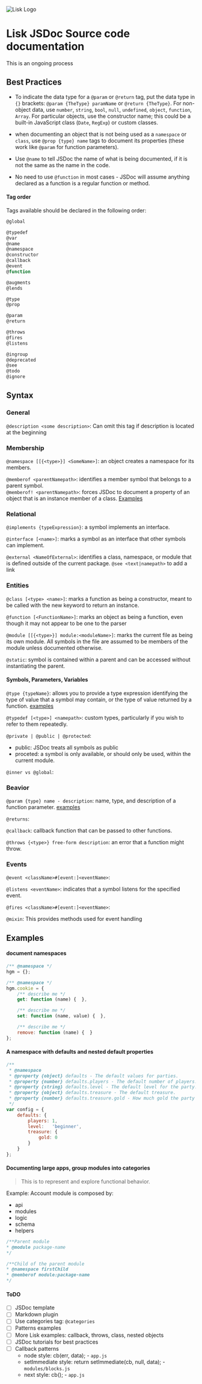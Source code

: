 ![Lisk Logo](https://lisk.io/i/mediakit/logo_1.png)

# Lisk JSDoc Source code documentation

This is an ongoing process
## Best Practices
* To indicate the data type for a `@param` or `@return` tag, put the data type in `{}` brackets: `@param {TheType} paramName` or `@return {TheType}`. 
For non-object data, use `number`, `string`, `bool`, `null`, `undefined`, `object`, `function`, `Array`. 
For particular objects, use the constructor name; this could be a built-in JavaScript class (`Date`, `RegExp`) or custom classes.

* when documenting an object that is not being used as a `namespace` or `class`, use `@prop {type} name` tags to document its properties (these work like `@param` for function parameters).

* Use `@name` to tell JSDoc the name of what is being documented, if it is not the same as the name in the code.

* No need to use `@function` in most cases - JSDoc will assume anything declared as a function is a regular function or method.

#### Tag order
Tags available should be declared in the following order:
``` js
@global

@typedef
@var
@name
@namespace
@constructor
@callback
@event
@function

@augments
@lends

@type
@prop

@param
@return

@throws
@fires
@listens

@ingroup
@deprecated
@see
@todo
@ignore
```

## Syntax
### General
`@description <some description>`:
Can omit this tag if description is located at the beginning

### Membership
`@namespace [[{<type>}] <SomeName>]`:
an object creates a namespace for its members.

`@memberof <parentNamepath>`:
identifies a member symbol that belongs to a parent symbol.  
`@memberof! <parentNamepath>`:
 forces JSDoc to document a property of an object that is an instance member of a class.
[Examples](http://usejsdoc.org/tags-memberof.html#examples)

### Relational
`@implements {typeExpression}`:
a symbol implements an interface.

`@interface [<name>]`:
marks a symbol as an interface that other symbols can implement.

`@external <NameOfExternal>`:
identifies a class, namespace, or module that is defined outside of the current package.
`@see <text|namepath>` to add a link

### Entities
`@class [<type> <name>]`:
marks a function as being a constructor, meant to be called with the new keyword to return an instance.

`@function [<FunctionName>]`:
marks an object as being a function, even though it may not appear to be one to the parser

`@module [[{<type>}] module:<moduleName>]`:
marks the current file as being its own module. All symbols in the file are assumed to be members of the module unless documented otherwise.

`@static`:
symbol is contained within a parent and can be accessed without instantiating the parent.

#### Symbols, Parameters, Variables
`@type {typeName}`:
allows you to provide a type expression identifying the type of value that a symbol may contain, or the type of value returned by a function.
[examples](http://usejsdoc.org/tags-type.html)

`@typedef [<type>] <namepath>`:
custom types, particularly if you wish to refer to them repeatedly.

`@private | @public | @protected`:
* public: JSDoc treats all symbols as public
* proceted: a symbol is only available, or should only be used, within the current module.

`@inner vs @global`:

### Beavior
`@param {type} name - description`:
name, type, and description of a function parameter.
[examples](http://usejsdoc.org/tags-param.html)

`@returns`:

`@callback`:
callback function that can be passed to other functions.

`@throws {<type>} free-form description`:
an error that a function might throw.

### Events
`@event <className>#[event:]<eventName>`:

`@listens <eventName>`:
 indicates that a symbol listens for the specified event.

`@fires <className>#[event:]<eventName>`:

`@mixin`:
This provides methods used for event handling

## Examples

#### document namespaces

``` js
/** @namespace */
hgm = {};

/** @namespace */
hgm.cookie = {
    /** describe me */
    get: function (name) {  },

    /** describe me */
    set: function (name, value) {  },

    /** describe me */
    remove: function (name) {  }
};
```

#### A namespace with defaults and nested default properties
``` js
/**
 * @namespace
 * @property {object} defaults - The default values for parties.
 * @property {number} defaults.players - The default number of players.
 * @property {string} defaults.level - The default level for the party.
 * @property {object} defaults.treasure - The default treasure.
 * @property {number} defaults.treasure.gold - How much gold the party starts with.
 */
var config = {
    defaults: {
        players: 1,
        level:   'beginner',
        treasure: {
            gold: 0
        }
    }
};
```

#### Documenting large apps, group modules into categories

> This is to represent and explore functional behavior.

Example: Account module is composed by:
* api
* modules
* logic
* schema
* helpers

``` js
/**Parent module
* @module package-name
*/

/**Child of the parent module
* @namespace firstChild
* @memberof module:package-name
*/
```

#### ToDO

- [ ] JSDoc template
- [ ] Markdown plugin
- [ ] Use categories tag: `@categories`
- [ ] Patterns examples
- [ ] More Lisk examples: callback, throws, class, nested objects
- [ ] JSDoc tutorials for best practices
- [ ] Callback patterns
    * node style: cb(err, data); - `app.js`
    * setImmediate style: return setImmediate(cb, null, data); - `modules/blocks.js`
    * next style: cb(); - `app.js`